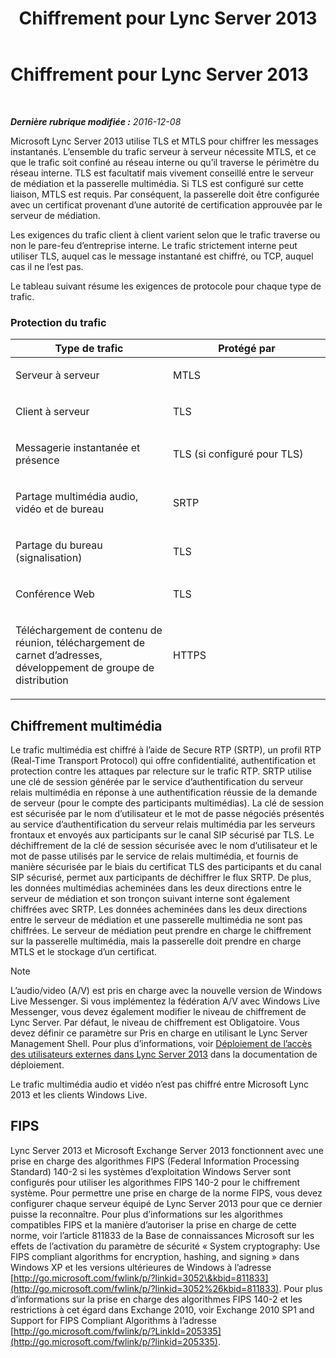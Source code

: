﻿---
title: Chiffrement pour Lync Server 2013
TOCTitle: Chiffrement pour Lync Server 2013
ms:assetid: d18c74a6-385b-407b-98eb-0d525fa38fea
ms:mtpsurl: https://technet.microsoft.com/fr-fr/library/Dn481135(v=OCS.15)
ms:contentKeyID: 59679144
ms.date: 12/10/2016
mtps_version: v=OCS.15
ms.translationtype: HT
---

# Chiffrement pour Lync Server 2013

 

_**Dernière rubrique modifiée :** 2016-12-08_

Microsoft Lync Server 2013 utilise TLS et MTLS pour chiffrer les messages instantanés. L’ensemble du trafic serveur à serveur nécessite MTLS, et ce que le trafic soit confiné au réseau interne ou qu’il traverse le périmètre du réseau interne. TLS est facultatif mais vivement conseillé entre le serveur de médiation et la passerelle multimédia. Si TLS est configuré sur cette liaison, MTLS est requis. Par conséquent, la passerelle doit être configurée avec un certificat provenant d’une autorité de certification approuvée par le serveur de médiation.

Les exigences du trafic client à client varient selon que le trafic traverse ou non le pare-feu d’entreprise interne. Le trafic strictement interne peut utiliser TLS, auquel cas le message instantané est chiffré, ou TCP, auquel cas il ne l’est pas.

Le tableau suivant résume les exigences de protocole pour chaque type de trafic.

### Protection du trafic

<table>
<colgroup>
<col style="width: 50%" />
<col style="width: 50%" />
</colgroup>
<thead>
<tr class="header">
<th>Type de trafic</th>
<th>Protégé par</th>
</tr>
</thead>
<tbody>
<tr class="odd">
<td><p>Serveur à serveur</p></td>
<td><p>MTLS</p></td>
</tr>
<tr class="even">
<td><p>Client à serveur</p></td>
<td><p>TLS</p></td>
</tr>
<tr class="odd">
<td><p>Messagerie instantanée et présence</p></td>
<td><p>TLS (si configuré pour TLS)</p></td>
</tr>
<tr class="even">
<td><p>Partage multimédia audio, vidéo et de bureau</p></td>
<td><p>SRTP</p></td>
</tr>
<tr class="odd">
<td><p>Partage du bureau (signalisation)</p></td>
<td><p>TLS</p></td>
</tr>
<tr class="even">
<td><p>Conférence Web</p></td>
<td><p>TLS</p></td>
</tr>
<tr class="odd">
<td><p>Téléchargement de contenu de réunion, téléchargement de carnet d’adresses, développement de groupe de distribution</p></td>
<td><p>HTTPS</p></td>
</tr>
</tbody>
</table>


## Chiffrement multimédia

Le trafic multimédia est chiffré à l’aide de Secure RTP (SRTP), un profil RTP (Real-Time Transport Protocol) qui offre confidentialité, authentification et protection contre les attaques par relecture sur le trafic RTP. SRTP utilise une clé de session générée par le service d’authentification du serveur relais multimédia en réponse à une authentification réussie de la demande de serveur (pour le compte des participants multimédias). La clé de session est sécurisée par le nom d’utilisateur et le mot de passe négociés présentés au service d’authentification du serveur relais multimédia par les serveurs frontaux et envoyés aux participants sur le canal SIP sécurisé par TLS. Le déchiffrement de la clé de session sécurisée avec le nom d’utilisateur et le mot de passe utilisés par le service de relais multimédia, et fournis de manière sécurisée par le biais du certificat TLS des participants et du canal SIP sécurisé, permet aux participants de déchiffrer le flux SRTP. De plus, les données multimédias acheminées dans les deux directions entre le serveur de médiation et son tronçon suivant interne sont également chiffrées avec SRTP. Les données acheminées dans les deux directions entre le serveur de médiation et une passerelle multimédia ne sont pas chiffrées. Le serveur de médiation peut prendre en charge le chiffrement sur la passerelle multimédia, mais la passerelle doit prendre en charge MTLS et le stockage d’un certificat.

> [!NOTE]  
> L’audio/video (A/V) est pris en charge avec la nouvelle version de Windows Live Messenger. Si vous implémentez la fédération A/V avec Windows Live Messenger, vous devez également modifier le niveau de chiffrement de Lync Server. Par défaut, le niveau de chiffrement est Obligatoire. Vous devez définir ce paramètre sur Pris en charge en utilisant le Lync Server Management Shell. Pour plus d’informations, voir <a href="lync-server-2013-deploying-external-user-access.md">Déploiement de l’accès des utilisateurs externes dans Lync Server 2013</a> dans la documentation de déploiement.

Le trafic multimédia audio et vidéo n’est pas chiffré entre Microsoft Lync 2013 et les clients Windows Live.

## FIPS

Lync Server 2013 et Microsoft Exchange Server 2013 fonctionnent avec une prise en charge des algorithmes FIPS (Federal Information Processing Standard) 140-2 si les systèmes d’exploitation Windows Server sont configurés pour utiliser les algorithmes FIPS 140-2 pour le chiffrement système. Pour permettre une prise en charge de la norme FIPS, vous devez configurer chaque serveur équipé de Lync Server 2013 pour que ce dernier puisse la reconnaître. Pour plus d’informations sur les algorithmes compatibles FIPS et la manière d’autoriser la prise en charge de cette norme, voir l’article 811833 de la Base de connaissances Microsoft sur les effets de l’activation du paramètre de sécurité « System cryptography: Use FIPS compliant algorithms for encryption, hashing, and signing » dans Windows XP et les versions ultérieures de Windows à l’adresse [http://go.microsoft.com/fwlink/p/?linkid=3052\&kbid=811833](http://go.microsoft.com/fwlink/p/?linkid=3052%26kbid=811833). Pour plus d’informations sur la prise en charge des algorithmes FIPS 140-2 et les restrictions à cet égard dans Exchange 2010, voir Exchange 2010 SP1 and Support for FIPS Compliant Algorithms à l’adresse [http://go.microsoft.com/fwlink/p/?LinkId=205335](http://go.microsoft.com/fwlink/p/?linkid=205335).

